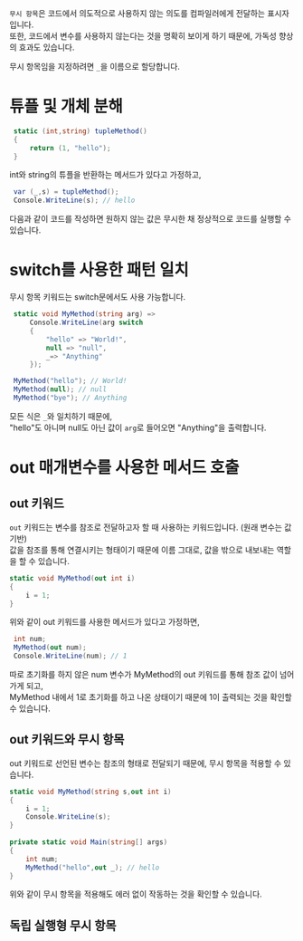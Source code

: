 `무시 항목`은 코드에서 의도적으로 사용하지 않는 의도를 컴파일러에게 전달하는 표시자 입니다.   
또한, 코드에서 변수를 사용하지 않는다는 것을 명확히 보이게 하기 때문에, 가독성 향상의 효과도 있습니다.  

무시 항목임을 지정하려면 `_`을 이름으로 할당합니다.

# 튜플 및 개체 분해
```cs
 static (int,string) tupleMethod()
 {
     return (1, "hello");
 }
```
int와 string의 튜플을 반환하는 메서드가 있다고 가정하고,
```cs
 var (_,s) = tupleMethod();
 Console.WriteLine(s); // hello
```
다음과 같이 코드를 작성하면 원하지 않는 값은 무시한 채 정상적으로 코드를 실행할 수 있습니다.  

# switch를 사용한 패턴 일치
무시 항목 키워드는 switch문에서도 사용 가능합니다.
```cs
 static void MyMethod(string arg) =>
     Console.WriteLine(arg switch
     {
         "hello" => "World!",
         null => "null",
         _=> "Anything"
     });
```
```cs
 MyMethod("hello"); // World!
 MyMethod(null); // null
 MyMethod("bye"); // Anything
```
모든 식은 `_`와 일치하기 때문에,   
"hello"도 아니며 null도 아닌 값이 `arg`로 들어오면 "Anything"을 출력합니다.

# out 매개변수를 사용한 메서드 호출
## out 키워드
`out` 키워드는 변수를 참조로 전달하고자 할 때 사용하는 키워드입니다. (원래 변수는 값 기반)   
값을 참조를 통해 연결시키는 형태이기 때문에 이름 그대로, 값을 밖으로 내보내는 역할을 할 수 있습니다.  
```cs
static void MyMethod(out int i)
{
    i = 1;
}
```
위와 같이 out 키워드를 사용한 메서드가 있다고 가정하면,
```cs
 int num;
 MyMethod(out num);
 Console.WriteLine(num); // 1
```
따로 초기화를 하지 않은 num 변수가 MyMethod의 out 키워드를 통해 참조 값이 넘어가게 되고,  
MyMethod 내에서 1로 초기화를 하고 나온 상태이기 때문에 1이 출력되는 것을 확인할 수 있습니다.

## out 키워드와 무시 항목
out 키워드로 선언된 변수는 참조의 형태로 전달되기 때문에, 무시 항목을 적용할 수 있습니다.
```cs
static void MyMethod(string s,out int i)
{
    i = 1;
    Console.WriteLine(s);
}
   
private static void Main(string[] args)
{
    int num;
    MyMethod("hello",out _); // hello
}
```
위와 같이 무시 항목을 적용해도 에러 없이 작동하는 것을 확인할 수 있습니다.

## 독립 실행형 무시 항목
